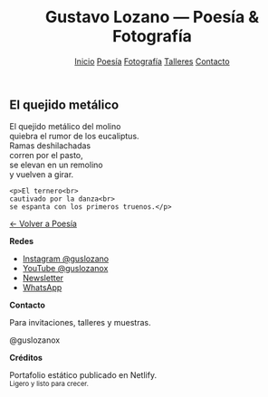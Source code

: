 <!doctype html>
<html lang="es">
<head>
  <meta charset="utf-8">
  <meta name="viewport" content="width=device-width, initial-scale=1">
  <title>El quejido metálico — Gustavo Lozano</title>
  <link rel="stylesheet" href="/css/styles.css">
</head>
<body>
<header>
  <div class="container">
    <div class="brand">
      <div style="width:28px;height:28px;border-radius:8px;background:var(--accent)"></div>
      <h1>Gustavo Lozano — Poesía & Fotografía</h1>
    </div>
    <nav>
      <a href="/index.html">Inicio</a>
      <a href="/poesia/index.html">Poesía</a>
      <a href="/fotografia/index.html">Fotografía</a>
      <a href="/talleres/index.html">Talleres</a>
      <a href="/index.html#contacto">Contacto</a>
    </nav>
  </div>
</header>

<main class="container">
  <h2>El quejido metálico</h2>

  <article class="poem">
    <p>El quejido metálico del molino<br>
    quiebra el rumor de los eucaliptus.<br>
    Ramas deshilachadas<br>
    corren por el pasto,<br>
    se elevan en un remolino<br>
    y vuelven a girar.</p>

    <p>El ternero<br>
    cautivado por la danza<br>
    se espanta con los primeros truenos.</p>
  </article>

  <p><a href="/poesia/index.html">← Volver a Poesía</a></p>
</main>

<footer>
  <div class="container">
    <div class="grid">
      <div>
        <strong>Redes</strong>
        <ul class="clean">
          <li><a href="https://instagram.com/guslozano" target="_blank" rel="noopener">Instagram @guslozano</a></li>
          <li><a href="https://youtube.com/@guslozanox" target="_blank" rel="noopener">YouTube @guslozanox</a></li>
          <li><a href="https://guslozano.tumblr.com" target="_blank" rel="noopener">Newsletter</a></li>
          <li><a href="https://wa.me/541170542045" target="_blank" rel="noopener">WhatsApp</a></li>
        </ul>
      </div>
      <div>
        <strong>Contacto</strong>
        <p>Para invitaciones, talleres y muestras.</p>
        <p><span class="btn secondary">@guslozanox</span></p>
      </div>
      <div>
        <strong>Créditos</strong>
        <p>Portafolio estático publicado en Netlify.<br><small class="muted">Ligero y listo para crecer.</small></p>
      </div>
    </div>
  </div>
</footer>
</body>
</html>
